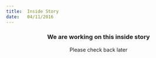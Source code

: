 ```yaml
---
title:  Inside Story
date:   04/11/2016
---
```


### <center>We are working on this inside story</center> 

 <center>Please check back later</center>